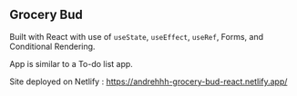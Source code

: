 ## Grocery Bud

Built with React with use of `useState`, `useEffect`, `useRef`, Forms, and Conditional Rendering.

App is similar to a To-do list app.

Site deployed on Netlify : https://andrehhh-grocery-bud-react.netlify.app/